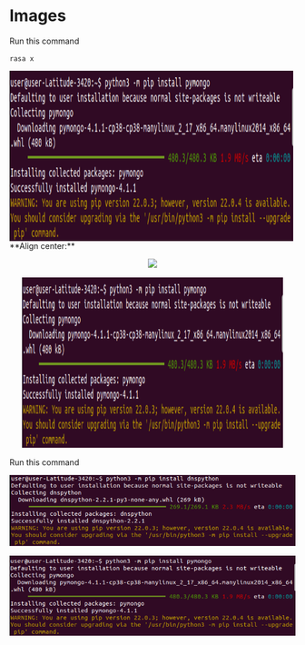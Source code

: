# Images

Run this command
```
rasa x
```
<img src="https://github.com/Farzana-BL/Images/blob/55ff54f6452cb051af710898c267b630c5c65753/img/PymongoInstall.png" align="center"  width="500" height="300" >
**Align center:**
<p align="center" width="100%">
    <img width="33%" src="https://i.stack.imgur.com/RJj4x.png">
</p>

<p align="center">
  <img width="460" height="300" src="https://github.com/Farzana-BL/Images/blob/55ff54f6452cb051af710898c267b630c5c65753/img/PymongoInstall.png">
</p>
Run this command

![HELLO](https://github.com/Farzana-BL/Images/blob/55ff54f6452cb051af710898c267b630c5c65753/img/PydnsInstall.png)

![HELLO](https://github.com/Farzana-BL/Images/blob/55ff54f6452cb051af710898c267b630c5c65753/img/PymongoInstall.png)
